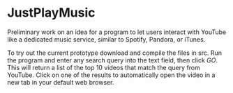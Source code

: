 JustPlayMusic
=============

Preliminary work on an idea for a program to let users interact with YouTube like a dedicated music service, similar to Spotify, Pandora, or iTunes.

To try out the current prototype download and compile the files in src. Run the program and enter any search query into the text field, then click *GO*.  This will return a list of the top 10 videos that match the query from YouTube.  Click on one of the results to automatically open the video in a new tab in your default web browser. 
